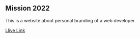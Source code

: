 <h2> Mission 2022 </h2>
<p>This is a website about personal branding of a web developer </p>
<p><a href="https://atikxb.github.io/mission-2022/" target="_blank">Llive Link</a></p>
